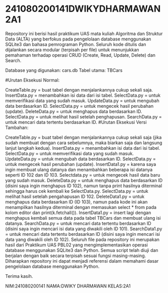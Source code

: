 # 241080200141DWIKYDHARMAWAN2A1
Repository ini berisi hasil praktikum UAS mata kuliah Algoritma dan Struktur Data (ALTA) yang berfokus pada pengelolaan database menggunakan SQLite3 dan bahasa pemrograman Python.
Seluruh kode ditulis dan dijalankan secara modular (terpisah per file) untuk menunjukkan pemahaman terhadap operasi CRUD (Create, Read, Update, Delete) dan Search.

Database yang digunakan: cars.db
Tabel utama: TBCars

#Urutan Eksekusi Normal:

CreateTable.py = buat tabel dengan menjalankannya cukup sekali saja.
InsertData.py = menambahkan isi data dari isi tabel.
SelectData.py = untuk memverifikasi data yang sudah masuk.
UpdateData.py = untuk mengubah data berdasarkan ID.
SelectData.py = untuk mengecek hasil perubahan (update).
DeleteData.py = untuk menghapus data berdasarkan ID.
SelectData.py = untuk melihat hasil setelah penghapusan.
SearchData.py = untuk mencari data tertentu berdasarkan ID.
#Urutan Eksekusi Versi Tambahan:

CreateTable.py = buat tabel dengan menjalankannya cukup sekali saja (jika sudah membuat dengan cara sebelumnya, maka biarkan saja dan langsung lanjut langkah kedua).
InsertData.py = menambahkan isi data dari isi tabel.
SelectData.py = untuk memverifikasi data yang sudah masuk.
UpdateData.py = untuk mengubah data berdasarkan ID.
SelectData.py = untuk mengecek hasil perubahan (update).
InsertData1.py = karena saya ingin membuat ulang datanya dan menambahkan beberapa isi datanya seperti ID 102 dan ID 103.
Selectdata.py = untuk mengecek hasil data baru yang sudah masuk.
DeleteData.py = untuk menghapus data berdasarkan ID (disini saya ingin menghapus ID 102), namun tanpa print hasilnya diterminal sehingga harus cek kembali ke SelectData.py.
SelectData.py = untuk melihat hasil setelah pengahapusan ID 102.
DeleteData1.py = untuk menghapus data berdasarkan ID (ID 103), namun pada kode ini akan menampilkan hasilnya diterminal dengan memasukan select * from pada kolom editor dan print(k.fetchall()).
InsertData1.py = insert lagi dengan menghapus kembali semua data pada tabel TBCars dan membuat ulang isi datanya.
SearchData.py = untuk mencari data tertentu berdasarkan ID (disini saya ingin mencari isi data yang diwakili oleh ID 101).
SearchData1.py = untuk mencari data tertentu berdasarkan ID (disini saya ingin mencari isi data yang diwakili oleh ID 102).
Seluruh file pada repository ini merupakan hasil dari Praktikum UAS PBL02 yang mengimplementasikan operasi database menggunakan SQLite3 dan Python. Semua script telah diuji dan berjalan dengan baik secara terpisah sesuai fungsi masing-masing. Diharapkan repository ini dapat menjadi referensi dalam memahami dasar pengelolaan database menggunakan Python.

Terima kasih.


NIM:241080200141
NAMA:DWIKY DHARMAWAN
KELAS:2A1

